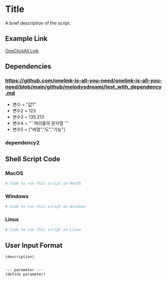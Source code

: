 # Title

A brief description of the script.

## Example Link

[OneClickAll Link](http://oneclickall.com/your-script)

## Dependencies
### https://github.com/onelink-is-all-you-need/onelink-is-all-you-need/blob/main/github/melodysdreamj/test_with_dependency.md
  - 변수 = "값1"
  - 변수2 = 123
  - 변수3 = 135.213
  - 변수4 = '''
  여러줄의
  문자열
'''
  - 변수5 = ["배열","도","가능"]
### dependency2


## Shell Script Code

### MacOS
```bash
# Code to run this script on MacOS
```

### Windows
```powershell
# Code to run this script on Windows
```

### Linux
```bash
# Code to run this script on Linux
```

## User Input Format
```
(description)


--- parameter ---
(define parameter)
```

